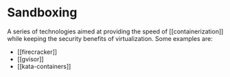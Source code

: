 # Sandboxing
A series of technologies aimed at providing the speed of [[containerization]] while keeping the security benefits of virtualization. Some examples are:

* [[firecracker]]
* [[gvisor]]
* [[kata-containers]]
